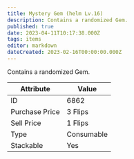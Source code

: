 ```yaml
---
title: Mystery Gem (helm Lv.16)
description: Contains a randomized Gem.
published: true
date: 2023-04-11T10:17:38.000Z
tags: items
editor: markdown
dateCreated: 2023-02-16T00:00:00.000Z
---
```


Contains a randomized Gem.

|Attribute|Value|
|-|-|
|ID|6862|
|Purchase Price|3 Flips|
|Sell Price|1 Flips|
|Type|Consumable|
|Stackable|Yes|

